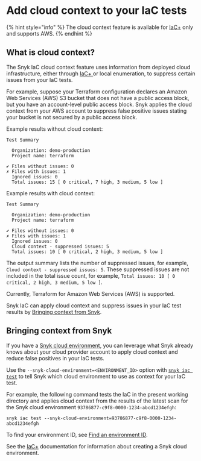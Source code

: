 # Add cloud context to your IaC tests

{% hint style="info" %}
The cloud context feature is available for [IaC+](./) only and supports AWS.
{% endhint %}

## What is cloud context?

The Snyk IaC cloud context feature uses information from deployed cloud infrastructure, either through [IaC+ ](./)or local enumeration, to suppress certain issues from your IaC tests.

For example, suppose your Terraform configuration declares an Amazon Web Services (AWS) S3 bucket that does not have a public access block, but you have an account-level public access block. Snyk applies the cloud context from your AWS account to suppress false positive issues stating your bucket is not secured by a public access block.

Example results without cloud context:

```
Test Summary

  Organization: demo-production
  Project name: terraform

✔ Files without issues: 0
✗ Files with issues: 1
  Ignored issues: 0
  Total issues: 15 [ 0 critical, 7 high, 3 medium, 5 low ]
```

Example results with cloud context:

```
Test Summary

  Organization: demo-production
  Project name: terraform

✔ Files without issues: 0
✗ Files with issues: 1
  Ignored issues: 0
  Cloud context - suppressed issues: 5
  Total issues: 10 [ 0 critical, 2 high, 3 medium, 5 low ]
```

The output summary lists the number of suppressed issues, for example, `Cloud context - suppressed issues: 5`. These suppressed issues are not included in the total issue count, for example, `Total issues: 10 [ 0 critical, 2 high, 3 medium, 5 low ]`.

Currently, Terraform for Amazon Web Services (AWS) is supported.

Snyk IaC can apply cloud context and suppress issues in your IaC test results by [Bringing context from Snyk](add-cloud-context-to-your-iac-tests.md#bringing-context-from-a-snyk-cloud-scan).

## Bringing context from Snyk <a href="#bringing-context-from-a-snyk-cloud-scan" id="bringing-context-from-a-snyk-cloud-scan"></a>

If you have a [Snyk cloud environment](key-concepts-in-iac+.md#environments), you can leverage what Snyk already knows about your cloud provider account to apply cloud context and reduce false positives in your IaC tests.

Use the `--snyk-cloud-environment=<ENVIRONMENT_ID>` option with [`snyk iac test`](../../snyk-cli/commands/iac-test.md) to tell Snyk which cloud environment to use as context for your IaC test.

For example, the following command tests the IaC in the present working directory and applies cloud context from the results of the latest scan for the Snyk cloud environment `93786877-c9f8-0000-1234-abcd1234efgh`:

```
snyk iac test --snyk-cloud-environment=93786877-c9f8-0000-1234-abcd1234efgh
```

To find your environment ID, see [Find an environment ID](snyk-environments/find-an-environment-id.md).

See the [IaC+](./) documentation for information about creating a Snyk cloud environment.
